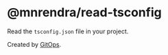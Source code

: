 # @mnrendra/read-tsconfig
Read the `tsconfig.json` file in your project.

Created by [GitOps](https://gitops.sh).